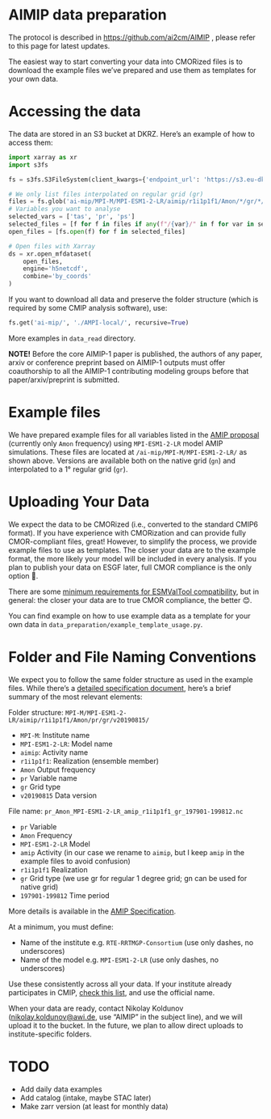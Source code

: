 AIMIP data preparation
==
The protocol is described in https://github.com/ai2cm/AIMIP , please refer to this page for latest updates.

The easiest way to start converting your data into CMORized files is to download the example files we’ve prepared and use them as templates for your own data.

Accessing the data
===

The data are stored in an S3 bucket at DKRZ. Here’s an example of how to access them:

```python
import xarray as xr
import s3fs

fs = s3fs.S3FileSystem(client_kwargs={'endpoint_url': 'https://s3.eu-dkrz-1.dkrz.cloud'},anon=True)

# We only list files interpolated on regular grid (gr)
files = fs.glob('ai-mip/MPI-M/MPI-ESM1-2-LR/aimip/r1i1p1f1/Amon/*/gr/*/*')
# Variables you want to analyse
selected_vars = ['tas', 'pr', 'ps']
selected_files = [f for f in files if any(f"/{var}/" in f for var in selected_vars)]
open_files = [fs.open(f) for f in selected_files]

# Open files with Xarray
ds = xr.open_mfdataset(
    open_files,
    engine='h5netcdf',
    combine='by_coords'
)
```

If you want to download all data and preserve the folder structure (which is required by some CMIP analysis software), use:

```python
fs.get('ai-mip/', './AMPI-local/', recursive=True)
```

More examples in `data_read` directory.

**NOTE!** Before the core AIMIP-1 paper is published, the authors of any paper, arxiv or conference preprint based on AIMIP-1 outputs must offer coauthorship to all the AIMIP-1 contributing modeling groups before that paper/arxiv/preprint is submitted.

Example files
===
We have prepared example files for all variables listed in the [AMIP proposal](https://docs.google.com/document/d/1-NqmXTrEGolzzUdQdMQER43sluNvqeJIiRZeYjE2jKY/edit?tab=t.0#heading=h.agwogvnn8ud) (currently only `Amon` frequency) using `MPI-ESM1-2-LR` model AMIP simulations. These files are located at `/ai-mip/MPI-M/MPI-ESM1-2-LR/` as shown above. Versions are available both on the native grid (`gn`) and interpolated to a 1° regular grid (`gr`).

Uploading Your Data
===
We expect the data to be CMORized (i.e., converted to the standard CMIP6 format). If you have experience with CMORization and can provide fully CMOR-compliant files, great! However, to simplify the process, we provide example files to use as templates. The closer your data are to the example format, the more likely your model will be included in every analysis. If you plan to publish your data on ESGF later, full CMOR compliance is the only option 🤷.

There are some [minimum requirements for ESMValTool compatibility](https://gist.github.com/schlunma/fb7fb96f8a41c476bb1e1d99be321097#absolutely-mandatory-criteria), but in general: the closer your data are to true CMOR compliance, the better 😊.

You can find example on how to use example data as a template for your own data in `data_preparation/example_template_usage.py`.

Folder and File Naming Conventions
====
We expect you to follow the same folder structure as used in the example files. While there’s a [detailed specification document](https://docs.google.com/document/d/1h0r8RZr_f3-8egBMMh7aqLwy3snpD6_MrDz1q8n5XUk/edit?tab=t.0), here’s a brief summary of the most relevant elements:

Folder structure:
`MPI-M/MPI-ESM1-2-LR/aimip/r1i1p1f1/Amon/pr/gr/v20190815/`

- `MPI-M`: Institute name
- `MPI-ESM1-2-LR`: Model name
- `aimip`: Activity name
- `r1i1p1f1`: Realization (ensemble member)
- `Amon` Output frequency
- `pr` Variable name
- `gr` Grid type
- `v20190815` Data version

File name:
`pr_Amon_MPI-ESM1-2-LR_amip_r1i1p1f1_gr_197901-199812.nc`

- `pr` Variable
- `Amon` Frequency
- `MPI-ESM1-2-LR` Model
- `amip` Activity (in our case we rename to `aimip`, but I keep `amip` in the example files to avoid confusion)
- `r1i1p1f1` Realization
- `gr` Grid type (we use gr for regular 1 degree grid; gn can be used for native grid)
- `197901-199812` Time period

More details is available in the [AMIP Specification](https://docs.google.com/document/d/1-NqmXTrEGolzzUdQdMQER43sluNvqeJIiRZeYjE2jKY/edit?tab=t.0#heading=h.agwogvnn8ud).

At a minimum, you must define:
- Name of the institute e.g. `RTE-RRTMGP-Consortium` (use only dashes, no underscores)
- Name of the model e.g. `MPI-ESM1-2-LR` (use only dashes, no underscores)

Use these consistently across all your data. If your institute already participates in CMIP, [check this list](https://github.com/WCRP-CMIP/CMIP6_CVs/blob/main/CMIP6_institution_id.json), and use the official name.

When your data are ready, contact Nikolay Koldunov (nikolay.koldunov@awi.de,  use “AIMIP” in the subject line), and we will upload it to the bucket. In the future, we plan to allow direct uploads to institute-specific folders.

TODO
===
- Add daily data examples
- Add catalog (intake, maybe STAC later)
- Make zarr version (at least for monthly data)








